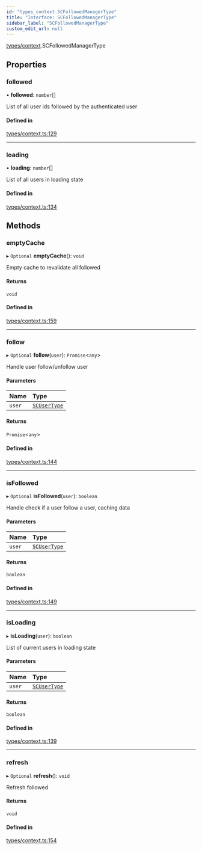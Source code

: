 ```yaml
---
id: "types_context.SCFollowedManagerType"
title: "Interface: SCFollowedManagerType"
sidebar_label: "SCFollowedManagerType"
custom_edit_url: null
---
```


[types/context](../modules/types_context).SCFollowedManagerType

## Properties

### followed

• **followed**: `number`[]

List of all user ids followed by the authenticated user

#### Defined in

[types/context.ts:129](https://github.com/selfcommunity/community-ui/blob/80e4c04/packages/sc-core/src/types/context.ts#L129)

___

### loading

• **loading**: `number`[]

List of all users in loading state

#### Defined in

[types/context.ts:134](https://github.com/selfcommunity/community-ui/blob/80e4c04/packages/sc-core/src/types/context.ts#L134)

## Methods

### emptyCache

▸ `Optional` **emptyCache**(): `void`

Empty cache to revalidate all followed

#### Returns

`void`

#### Defined in

[types/context.ts:159](https://github.com/selfcommunity/community-ui/blob/80e4c04/packages/sc-core/src/types/context.ts#L159)

___

### follow

▸ `Optional` **follow**(`user`): `Promise`<`any`\>

Handle user follow/unfollow user

#### Parameters

| Name | Type |
| :------ | :------ |
| `user` | [`SCUserType`](types_user.SCUserType) |

#### Returns

`Promise`<`any`\>

#### Defined in

[types/context.ts:144](https://github.com/selfcommunity/community-ui/blob/80e4c04/packages/sc-core/src/types/context.ts#L144)

___

### isFollowed

▸ `Optional` **isFollowed**(`user`): `boolean`

Handle check if a user follow a user, caching data

#### Parameters

| Name | Type |
| :------ | :------ |
| `user` | [`SCUserType`](types_user.SCUserType) |

#### Returns

`boolean`

#### Defined in

[types/context.ts:149](https://github.com/selfcommunity/community-ui/blob/80e4c04/packages/sc-core/src/types/context.ts#L149)

___

### isLoading

▸ **isLoading**(`user`): `boolean`

List of current users in loading state

#### Parameters

| Name | Type |
| :------ | :------ |
| `user` | [`SCUserType`](types_user.SCUserType) |

#### Returns

`boolean`

#### Defined in

[types/context.ts:139](https://github.com/selfcommunity/community-ui/blob/80e4c04/packages/sc-core/src/types/context.ts#L139)

___

### refresh

▸ `Optional` **refresh**(): `void`

Refresh followed

#### Returns

`void`

#### Defined in

[types/context.ts:154](https://github.com/selfcommunity/community-ui/blob/80e4c04/packages/sc-core/src/types/context.ts#L154)
